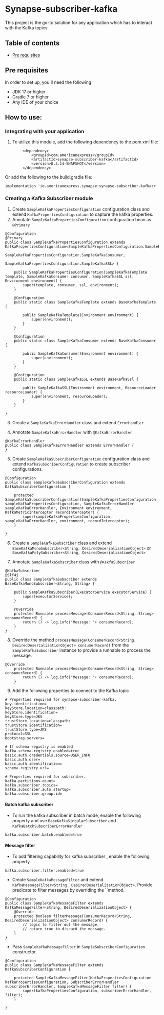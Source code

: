 # Synapse-subscriber-kafka
This project is the go-to solution for any application which has to interact with the Kafka topics.

## Table of contents
- [Pre requisites](#pre-requisites)

## Pre requisites
In order to set up, you'll need the following
- JDK 17 or higher
- Gradle 7 or higher
- Any IDE of your choice

## How to use:
### Integrating with your application

1. To utilize this module, add the following dependency to the pom.xml file:
```
        <dependency>
            <groupId>com.americanexpress</groupId>
            <artifactId>synapse-subscriber-kafka</artifactId>
            <version>0.3.14-SNAPSHOT</version>
        </dependency>
```
Or add the following to the build.gradle file:
```
implementation 'io.americanexpress.synapse:synapse-subscriber-kafka:+'
```


### Creating a Kafka Subscriber module

1. Create `SampleKafkaPropertiesConfiguration` configuration class and extend `KafkaPropertiesConfiguration` to capture the kafka properties.
2. Annotate `SampleKafkaPropertiesConfiguration` configuration bean as `@Primary`
```
@Configuration
@Primary
public class SampleKafkaPropertiesConfiguration extends KafkaPropertiesConfiguration<SampleKafkaPropertiesConfiguration.SampleKafkaTemplate,
                                                                                     SampleKafkaPropertiesConfiguration.SampleKafkaConsumer,
                                                                                     SampleKafkaPropertiesConfiguration.SampleKafkaSSL> {

    public SampleKafkaPropertiesConfiguration(SampleKafkaTemplate template, SampleKafkaConsumer consumer, SampleKafkaSSL ssl, Environment environment) {
        super(template, consumer, ssl, environment);
    }

    @Configuration
    public static class SampleKafkaTemplate extends BaseKafkaTemplate {

        public SampleKafkaTemplate(Environment environment) {
            super(environment);
        }
    }

    @Configuration
    public static class SampleKafkaConsumer extends BaseKafkaConsumer {

        public SampleKafkaConsumer(Environment environment) {
            super(environment);
        }
    }

    @Configuration
    public static class SampleKafkaSSL extends BaseKafkaSsl {

        public SampleKafkaSSL(Environment environment, ResourceLoader resourceLoader) {
            super(environment, resourceLoader);
        }
    }

}
```

3. Create a `SampleKafkaErrorHandler` class and extend `ErrorHandler`

4. Annotate `SampleKafkaErrorHandler` with `@KafkaErrorHandler`
```
@KafkaErrorHandler
public class SampleKafkaErrorHandler extends ErrorHandler {
}
```

5. Create `SampleKafkaSubscriberConfiguration` configuration class and extend `KafkaSubscriberConfiguration` to create subscriber configurations.
```
@Configuration
public class SampleKafkaSubscriberConfiguration extends KafkaSubscriberConfiguration {

    protected SampleKafkaSubscriberConfiguration(SampleKafkaPropertiesConfiguration sampleKafkaPropertiesConfiguration, SampleKafkaErrorHandler sampleKafkaErrorHandler, Environment environment, KafkaMetricInterceptor recordInterceptor) {
        super(sampleKafkaPropertiesConfiguration, sampleKafkaErrorHandler, environment, recordInterceptor);
    }

}
```

6. Create a `SampleKafkaSubscriber` class and extend `BaseKafkaMonoSubscriber<String, DesiredDeserializationObject>` or `BaseKafkaPolySubscriber<String, DesiredDeserializationObject>`

7. Annotate `SampleKafkaSubscriber` class with `@KakfaSubscriber`
```
@KafkaSubscriber
@Slf4j
public class SampleKafkaSubscriber extends BaseKafkaMonoSubscriber<String, String> {

    public SampleKafkaSubscriber(ExecutorService executorService) {
        super(executorService);
    }

    @Override
    protected Runnable processMessage(ConsumerRecord<String, String> consumerRecord) {
        return () -> log.info("Message: "+ consumerRecord);
    }
}
```

8. Override the method `processMessage(ConsumerRecord<String, DesiredDeserializationObject> consumerRecord)` from the `SampleKafkaSubscriber` instance to provide a runnable to process the message.
```
@Override
    protected Runnable processMessage(ConsumerRecord<String, String> consumerRecord) {
        return () -> log.info("Message: "+ consumerRecord);
    }
```

9. Add the following properties to connect to the Kafka topic
```
# Properties required for synapse-subscriber-kafka.
key.identification=
keyStore.location=classpath:
keyStore.identification=
keyStore.type=JKS
trustStore.location=classpath:
trustStore.identification=
trustStore.type=JKS
protocol=SSL
bootstrap.servers=

# If schema registry is enabled
kafka.schema.registry.enabled=true
basic.auth.credentials.source=USER_INFO
basic.auth.user=
basic.auth.identification=
schema.registry.url=

# Properties required for subscriber.
kafka.partitions.count=
kafka.subscriber.topics=
kafka.subscriber.auto.startup=
kafka.subscriber.group.id=
```

#### Batch kafka subscriber
- To run the kafka subscriber in batch mode, enable the following property and use `BaseKafkaSingularSubscriber` and `KafkaBatchSubscriberErrorHandler`
```
kafka.subscriber.batch.enabled=true
```

#### Message filter
- To add filtering capability for kafka subscriber , enable the following property
```
kafka.subscriber.filter.enabled=true
```

- Create `SampleKafkaMessageFilter` and extend `KafkaMessageFilter<String, DesiredDeserializationObject>`. Provide predicate to filter messages by overriding the ``method.
```
@Configuration
public class SampleKafkaMessageFilter extends KafkaMessageFilter<String, DesiredDeserializationObject> {
    @Override
    protected boolean filterMessage(ConsumerRecord<String, DesiredDeserializationObject> consumerRecord) {
        // logic to filter out the message. 
        // return true to discard the message.
    }
}
```

- Pass `SampleKafkaMessageFilter` in `SampleSubscriberConfiguration` constructor.
```
@Configuration
public class SampleKafkaMessageFilter extends KafkaSubscriberConfiguration {

    protected SampleKafkaMessageFilter(KafkaPropertiesConfiguration kafkaPropertiesConfiguration, SubscriberErrorHandler subscriberErrorHandler, SampleKafkaMessageFilter filter) {
        super(kafkaPropertiesConfiguration, subscriberErrorHandler, filter);
    }

}
```
